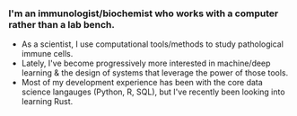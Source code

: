 ### I'm an immunologist/biochemist who works with a computer rather than a lab bench.
- As a scientist, I use computational tools/methods to study pathological immune cells.
- Lately, I've become progressively more interested in machine/deep learning & the design of systems that leverage the power of those tools.
- Most of my development experience has been with the core data science langauges (Python, R, SQL), but I've recently been looking into learning Rust.

<!--
**chrish935/chrish935** is a ✨ _special_ ✨ repository because its `README.md` (this file) appears on your GitHub profile.

Here are some ideas to get you started:

- 🔭 I’m currently working on ...
- 🌱 I’m currently learning ...
- 👯 I’m looking to collaborate on ...
- 🤔 I’m looking for help with ...
- 💬 Ask me about ...
- 📫 How to reach me: ...
- 😄 Pronouns: ...
- ⚡ Fun fact: ...
-->
